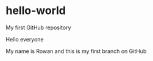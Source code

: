 # hello-world
My first GitHub repository

Hello everyone

My name is Rowan and this is my first branch on GitHub
